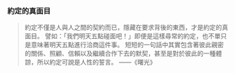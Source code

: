 ### 約定的真面目
> 約定不僅是人與人之間的契約而已，隱藏在要求背後的東西，才是約定的真面目。
> 譬如：「我們明天五點碰面吧！」即便是這樣尋常的約定，也不單只是意味著明天五點進行洽商這件事。
> 短短的一句話中其實包含著彼此親密的關係、照顧、信賴以及繼續合作下去的默契，甚至是對於彼此的一種體諒，所以約定可說是人性的誓言。
>        ——《曙光》
